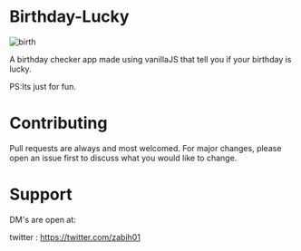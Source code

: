 # Birthday-Lucky

![birth](https://user-images.githubusercontent.com/53895282/168631926-ff6bd4ea-0cd3-42c8-9a09-8bae55f8631d.PNG)

A birthday checker app made using vanillaJS that tell you if your birthday is lucky.

PS:Its just for fun.

# Contributing
Pull requests are always and most welcomed. For major changes, please open an issue first to discuss what you would like to change.

# Support
DM's are open at:

twitter : https://twitter.com/zabih01
